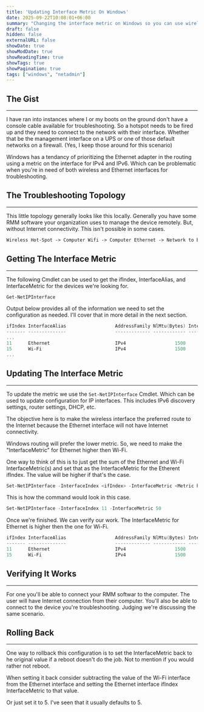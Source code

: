 ```yaml
---
title: 'Updating Interface Metric On Windows'
date: 2025-09-22T10:08:01+06:00
summary: "Changing the interface metric on Windows so you can use wireless and Ethernet."
draft: false
hidden: false
externalURL: false
showDate: true
showModDate: true
showReadingTime: true
showTags: true
showPagination: true
tags: ["windows", "netadmin"]
---
```


## The Gist
---

I have ran into instances where I or my boots on the ground don't have a console
cable available for troubleshooting. So a hotspot needs to be fired up and they
need to connect to the network with their interface. Whether that be the
management interface on a UPS or one of those default networks on a firewall.
(Yes, I keep those around for this scenario)

Windows has a tendancy of prioritizing the Ethernet adapter in the routing using
a metric on the interface for IPv4 and IPv6. Which can be problematic when
you're in need of both wireless and Ethernet interfaces for troubleshooting.

## The Troubleshooting Topology
---

This little topology generally looks like this locally. Generally you have some
RMM software your organization uses to manage the device remotely. But, without
Internet connectivity. This isn't possible in some cases.

```txt
Wireless Hot-Spot -> Computer Wifi -> Computer Ethernet -> Network to be Troubleshot
```

## Getting The Interface Metric
---

The following Cmdlet can be used to get the ifIndex, InterfaceAlias, and
InterfaceMetric for the devices we're looking for.

```powershell
Get-NetIPInterface
```

Output below provides all of the information we need to set the configuration as
needed. I'll cover that in more detail in the next section.

```powershell
ifIndex InterfaceAlias                  AddressFamily NlMtu(Bytes) InterfaceMetric Dhcp     ConnectionState PolicyStore
------- --------------                  ------------- ------------ --------------- ----     --------------- -----------
...
11      Ethernet                        IPv4                  1500               5 Enabled  Connected       ActiveStore
15      Wi-Fi                           IPv4                  1500              45 Enabled  Connected       ActiveStore
...
```

## Updating The Interface Metric
---

To update the metric we use the ```Set-NetIPInterface``` Cmdlet. Which can be
used to update configuration for IP interfaces. This includes IPv6 discovery
settings, router settings, DHCP, etc.

The objective here is to make the wireless interface the preferred route to the
Internet because the Ethernet interface will not have Internet connectivity.

Windows routing will prefer the lower metric. So, we need to make the
"InterfaceMetric" for Ethernet higher then Wi-Fi.

One way to think of this is to just get the sum of the Ethernet and Wi-Fi
InterfaceMetric(s) and set that as the InterfaceMetric for the Etherent ifIndex.
The value will be higher if that's the case.

```powershell
Set-NetIPInterface -InterfaceIndex <ifIndex> -InterfaceMetric <Metric higher then Ethernet>
```

This is how the command would look in this case.

```powershell
Set-NetIPInterface -InterfaceIndex 11 -InterfaceMetric 50
```

Once we're finished. We can verify our work. The InterfaceMetric for Ethernet is
higher then the one for Wi-Fi.

```powershell
ifIndex InterfaceAlias                  AddressFamily NlMtu(Bytes) InterfaceMetric Dhcp     ConnectionState PolicyStore
------- --------------                  ------------- ------------ --------------- ----     --------------- -----------
11      Ethernet                        IPv4                  1500              50 Enabled  Connected       ActiveStore
15      Wi-Fi                           IPv4                  1500              45 Enabled  Connected       ActiveStore
```

## Verifying It Works
---

For one you'll be able to connect your RMM softwar to the computer. The user
will have Internet connection from their computer. You'll also be able to
connect to the device you're troubleshooting. Judging we're discussing the same
scenario.

## Rolling Back
---

One way to rollback this configuration is to set the InterfaceMetric back to he
original value if a reboot doesn't do the job. Not to mention if you would
rather not reboot.

When setting it back consider subtracting the value of the Wi-Fi interface from
the Ethernet interface and setting the Ethernet interface ifIndex
InterfaceMetric to that value.

Or just set it to 5. I've seen that it usually defaults to 5.

